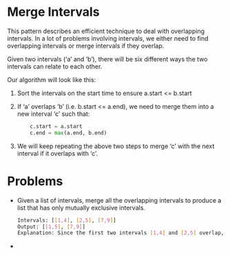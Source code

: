 # Merge Intervals

This pattern describes an efficient technique to deal with overlapping intervals. In a lot of problems involving intervals, we either need to find overlapping intervals or merge intervals if they overlap.

Given two intervals (‘a’ and ‘b’), there will be six different ways the two intervals can relate to each other.

Our algorithm will look like this:

1. Sort the intervals on the start time to ensure a.start <= b.start
1. If ‘a’ overlaps ‘b’ (i.e. b.start <= a.end), we need to merge them into a new interval ‘c’ such that:

    ```python
        c.start = a.start
        c.end = max(a.end, b.end)
    ```

1. We will keep repeating the above two steps to merge ‘c’ with the next interval if it overlaps with ‘c’.

# Problems

* Given a list of intervals, merge all the overlapping intervals to produce a list that has only mutually exclusive intervals.

    ```bash
    Intervals: [[1,4], [2,5], [7,9]]
    Output: [[1,5], [7,9]]
    Explanation: Since the first two intervals [1,4] and [2,5] overlap, we merged them into one [1,5].
    ```

* 